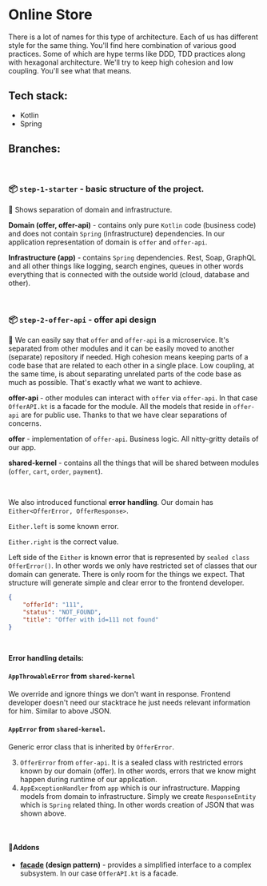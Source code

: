 # Online Store 

There is a lot of names for this type of architecture. Each of us has different style for the same thing. You'll find here  combination of various good practices. Some of which are hype terms like DDD, TDD practices along with hexagonal architecture. We'll try to keep high cohesion and low coupling. You'll see what that means.

## Tech stack: 
- Kotlin
- Spring

## Branches:

<br>

### 📦 `step-1-starter` - basic structure of the project. 

📜 Shows separation of domain and infrastructure. 

**Domain (offer, offer-api)** - contains only pure `Kotlin` code (business code) and does not contain `Spring` (infrastructure) dependencies. In our application representation of domain is `offer` and `offer-api`.

**Infrastructure (app)** - contains `Spring` dependencies. Rest, Soap, GraphQL and all other things like logging, search engines, queues in other words everything that is connected with the outside world (cloud, database and other).

<br>

### 📦 `step-2-offer-api` - offer api design

📜 We can easily say that `offer` and `offer-api` is a microservice. It's separated from other modules and it can be easily moved to another (separate) repository if needed. High cohesion means keeping parts of a code base that are related to each other in a single place. Low coupling, at the same time, is about separating unrelated parts of the code base as much as possible. That's exactly what we want to achieve.

**offer-api** - other modules can interact with `offer` via `offer-api`. In that case `OfferAPI.kt` is a facade for the module. All the models that reside in `offer-api` are for public use. Thanks to that we have clear separations of concerns.

**offer** - implementation of `offer-api`. Business logic. All nitty-gritty details of our app.

**shared-kernel** - contains all the things that will be shared between modules (`offer`, `cart`, `order`, `payment`).

<br>

We also introduced functional **error handling**. Our domain has `Either<OfferError, OfferResponse>`. 

`Either.left` is some known error. 

`Either.right` is the correct value.

Left side of the `Either` is known error that is represented by `sealed class OfferError()`. In other words we only have restricted set of classes that our domain can generate. There is only room for the things we expect. That structure will generate simple and clear error to the frontend developer.

```json
{
    "offerId": "111",
    "status": "NOT_FOUND",
    "title": "Offer with id=111 not found"
}
```

<br>

**Error handling details:**

#### `AppThrowableError` from `shared-kernel`

We override and ignore things we don't want in response. Frontend developer doesn't need our stacktrace he just needs relevant information for him. Similar to above JSON. 

#### `AppError` from `shared-kernel`.

Generic error class that is inherited by `OfferError`.

3. `OfferError` from `offer-api`. It is a sealed class with restricted errors known by our domain (offer). In other words, errors that we know might happen during runtime of our application.  
4. `AppExceptionHandler` from `app` which is our infrastructure. Mapping models from domain to infrastructure. Simply we create `ResponseEntity` which is `Spring` related thing. In other words creation of JSON that was shown above. 

<br>

#### 🧱Addons
- **[facade](https://github.com/iluwatar/java-design-patterns/tree/master/facade) (design pattern)** - provides a simplified interface to a complex subsystem. In our case `OfferAPI.kt` is a facade.


